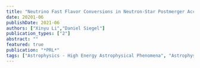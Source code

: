 ```yaml
---
title: "Neutrino Fast Flavor Conversions in Neutron-Star Postmerger Accretion Disks"
date: 20201-06
publishDate: 2021-06
authors: ["Xinyu Li","Daniel Siegel"]
publication_types: ["2"]
abstract: ""
featured: true
publication: "*PRL*"
tags: ["Astrophysics - High Energy Astrophysical Phenomena", "Astrophysics - Solar and Stellar Astrophysics", "General Relativity and Quantum Cosmology", "High Energy Physics - Phenomenology", "Nuclear Theory"]
---
```


